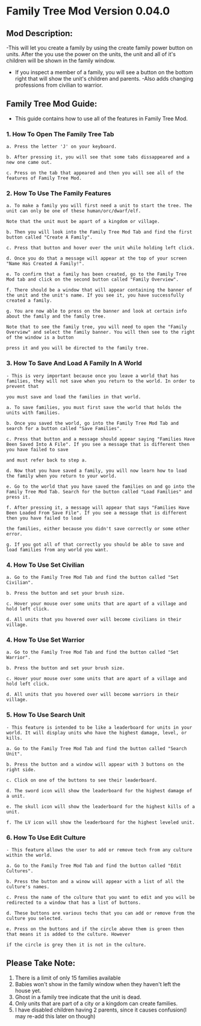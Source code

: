 # Family Tree Mod Version 0.04.0

## Mod Description:

-This will let you create a family by using the create family power button on units. After the you use the power on the units, the unit and all of it's children will be shown in the family window.
- If you inspect a member of a family, you will see a button on the bottom right that will show the unit's children and parents.
-Also adds changing professions from civilian to warrior.

## Family Tree Mod Guide:
- This guide contains how to use all of the features in Family Tree Mod.

### 1. How To Open The Family Tree Tab

    a. Press the letter 'J' on your keyboard.

    b. After pressing it, you will see that some tabs dissappeared and a new one came out.

    c. Press on the tab that appeared and then you will see all of the features of Family Tree Mod.

### 2. How To Use The Family Features

    a. To make a family you will first need a unit to start the tree. The unit can only be one of these human/orc/dwarf/elf.

    Note that the unit must be apart of a kingdom or village.

    b. Then you will look into the Family Tree Mod Tab and find the first button called "Create A Family".

    c. Press that button and hover over the unit while holding left click.

    d. Once you do that a message will appear at the top of your screen "Name Has Created A Family!".

    e. To confirm that a family has been created, go to the Family Tree Mod tab and click on the second button called "Family Overview".

    f. There should be a window that will appear containing the banner of the unit and the unit's name. If you see it, you have successfully created a family.

    g. You are now able to press on the banner and look at certain info about the family and the family tree.

    Note that to see the family tree, you will need to open the "Family Overview" and select the family banner. You will then see to the right of the window is a button

    press it and you will be directed to the family tree.

### 3. How To Save And Load A Family In A World

    - This is very important because once you leave a world that has families, they will not save when you return to the world. In order to prevent that

    you must save and load the families in that world.

    a. To save families, you must first save the world that holds the units with families.

    b. Once you saved the world, go into the Family Tree Mod Tab and search for a button called "Save Families".

    c. Press that button and a message should appear saying "Families Have Been Saved Into A File". If you see a message that is different then you have failed to save

    and must refer back to step a.

    d. Now that you have saved a family, you will now learn how to load the family when you return to your world.

    e. Go to the world that you have saved the families on and go into the Family Tree Mod Tab. Search for the button called "Load Families" and press it.

    f. After pressing it, a message will appear that says "Families Have Been Loaded From Save File". If you see a message that is different then you have failed to load

    the families, either because you didn't save correctly or some other error.

    g. If you got all of that correctly you should be able to save and load families from any world you want.

### 4. How To Use Set Civilian

    a. Go to the Family Tree Mod Tab and find the button called "Set Civilian".

    b. Press the button and set your brush size.

    c. Hover your mouse over some units that are apart of a village and hold left click.

    d. All units that you hovered over will become civilians in their village.

### 4. How To Use Set Warrior

    a. Go to the Family Tree Mod Tab and find the button called "Set Warrior".

    b. Press the button and set your brush size.

    c. Hover your mouse over some units that are apart of a village and hold left click.

    d. All units that you hovered over will become warriors in their village.

### 5. How To Use Search Unit

    - This feature is intended to be like a leaderboard for units in your world. It will display units who have the highest damage, level, or kills.

    a. Go to the Family Tree Mod Tab and find the button called "Search Unit".

    b. Press the button and a window will appear with 3 buttons on the right side.

    c. Click on one of the buttons to see their leaderboard.

    d. The sword icon will show the leaderboard for the highest damage of a unit.

    e. The skull icon will show the leaderboard for the highest kills of a unit.

    f. The LV icon will show the leaderboard for the highest leveled unit.

### 6. How To Use Edit Culture

    - This feature allows the user to add or remove tech from any culture within the world.

    a. Go to the Family Tree Mod Tab and find the button called "Edit Cultures".

    b. Press the button and a winow will appear with a list of all the culture's names.

    c. Press the name of the culture that you want to edit and you will be redirected to a window that has a list of buttons.

    d. These buttons are various techs that you can add or remove from the culture you selected.

    e. Press on the buttons and if the circle above them is green then that means it is added to the culture. However

    if the circle is grey then it is not in the culture.


## Please Take Note:
1. There is a limit of only 15 families available
2. Babies won't show in the family window when they haven't left the house yet.
3. Ghost in a family tree indicate that the unit is dead.
4. Only units that are part of a city or a kingdom can create families.
5. I have disabled children having 2 parents, since it causes confusion(I may re-add this later on though)
